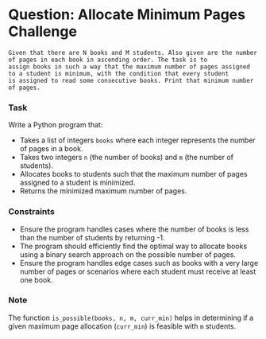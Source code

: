 # Question: Allocate Minimum Pages Challenge

    Given that there are N books and M students. Also given are the number of pages in each book in ascending order. The task is to
    assign books in such a way that the maximum number of pages assigned to a student is minimum, with the condition that every student 
    is assigned to read some consecutive books. Print that minimum number of pages.

### Task

Write a Python program that:
- Takes a list of integers `books` where each integer represents the number of pages in a book.
- Takes two integers `n` (the number of books) and `m` (the number of students).
- Allocates books to students such that the maximum number of pages assigned to a student is minimized.
- Returns the minimized maximum number of pages.


### Constraints

- Ensure the program handles cases where the number of books is less than the number of students by returning -1.
- The program should efficiently find the optimal way to allocate books using a binary search approach on the possible number of pages.
- Ensure the program handles edge cases such as books with a very large number of pages or scenarios where each student must receive at least one book.

### Note

The function `is_possible(books, n, m, curr_min)` helps in determining if a given maximum page allocation (`curr_min`) is feasible with `m` students.


